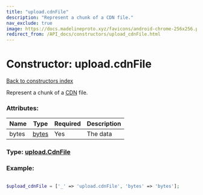 ```yaml
---
title: "upload.cdnFile"
description: "Represent a chunk of a CDN file."
nav_exclude: true
image: https://docs.madelineproto.xyz/favicons/android-chrome-256x256.png
redirect_from: /API_docs/constructors/upload_cdnFile.html
---
```

# Constructor: upload.cdnFile  
[Back to constructors index](/API_docs/constructors/index.html)



Represent a chunk of a [CDN](https://core.telegram.org/cdn) file.

### Attributes:

| Name     |    Type       | Required | Description |
|----------|---------------|----------|-------------|
|bytes|[bytes](/API_docs/types/bytes.html) | Yes|The data|



### Type: [upload.CdnFile](/API_docs/types/upload.CdnFile.html)


### Example:

```php

$upload_cdnFile = ['_' => 'upload.cdnFile', 'bytes' => 'bytes'];
```  
